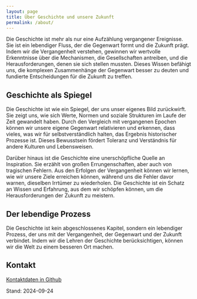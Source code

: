 ```yaml
---
layout: page
title: Über Geschichte und unsere Zukunft
permalink: /about/
---
```


Die Geschichte ist mehr als nur eine Aufzählung vergangener Ereignisse. Sie ist ein lebendiger Fluss, der die Gegenwart formt und die Zukunft prägt. Indem wir die Vergangenheit verstehen, gewinnen wir wertvolle Erkenntnisse über die Mechanismen, die Gesellschaften antreiben, und die Herausforderungen, denen sie sich stellen mussten. Dieses Wissen befähigt uns, die komplexen Zusammenhänge der Gegenwart besser zu deuten und fundierte Entscheidungen für die Zukunft zu treffen.

## Geschichte als Spiegel

Die Geschichte ist wie ein Spiegel, der uns unser eigenes Bild zurückwirft. Sie zeigt uns, wie sich Werte, Normen und soziale Strukturen im Laufe der Zeit gewandelt haben. Durch den Vergleich mit vergangenen Epochen können wir unsere eigene Gegenwart relativieren und erkennen, dass vieles, was wir für selbstverständlich halten, das Ergebnis historischer Prozesse ist. Dieses Bewusstsein fördert Toleranz und Verständnis für andere Kulturen und Lebensweisen.

Darüber hinaus ist die Geschichte eine unerschöpfliche Quelle an Inspiration. Sie erzählt von großen Errungenschaften, aber auch von tragischen Fehlern. Aus den Erfolgen der Vergangenheit können wir lernen, wie wir unsere Ziele erreichen können, während uns die Fehler davor warnen, dieselben Irrtümer zu wiederholen. Die Geschichte ist ein Schatz an Wissen und Erfahrung, aus dem wir schöpfen können, um die Herausforderungen der Zukunft zu meistern.

## Der lebendige Prozess

Die Geschichte ist kein abgeschlossenes Kapitel, sondern ein lebendiger Prozess, der uns mit der Vergangenheit, der Gegenwart und der Zukunft verbindet. Indem wir die Lehren der Geschichte berücksichtigen, können wir die Welt zu einem besseren Ort machen.




## Kontakt

[Kontaktdaten in Github](https://github.com/S2030c)

Stand: 2024-09-24
